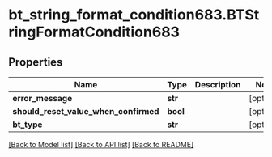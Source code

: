 # bt_string_format_condition683.BTStringFormatCondition683

## Properties
Name | Type | Description | Notes
------------ | ------------- | ------------- | -------------
**error_message** | **str** |  | [optional] 
**should_reset_value_when_confirmed** | **bool** |  | [optional] 
**bt_type** | **str** |  | [optional] 

[[Back to Model list]](../README.md#documentation-for-models) [[Back to API list]](../README.md#documentation-for-api-endpoints) [[Back to README]](../README.md)



